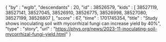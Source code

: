 {
  "by" : "wglb",
  "descendants" : 20,
  "id" : 38526579,
  "kids" : [ 38527119, 38527141, 38527045, 38526910, 38526775, 38526998, 38527080, 38527199, 38526807 ],
  "score" : 67,
  "time" : 1701745354,
  "title" : "Study shows inoculating soil with mycorrhizal fungi can increase yield by 40%",
  "type" : "story",
  "url" : "https://phys.org/news/2023-11-inoculating-soil-mycorrhizal-fungi-yield.html"
}
